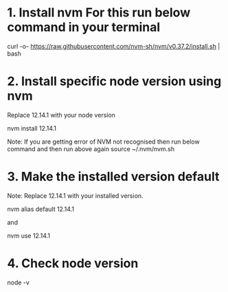 # 1. Install nvm For this run below command in your terminal
curl -o- https://raw.githubusercontent.com/nvm-sh/nvm/v0.37.2/install.sh | bash

# 2. Install specific node version using nvm
Replace 12.14.1 with your node version

nvm install 12.14.1

Note: If you are getting error of NVM not recognised then run below command and then run above again
source ~/.nvm/nvm.sh

# 3. Make the installed version default
Note: Replace 12.14.1 with your installed version.

nvm alias default 12.14.1

and 

nvm use 12.14.1

# 4. Check node version

node -v
